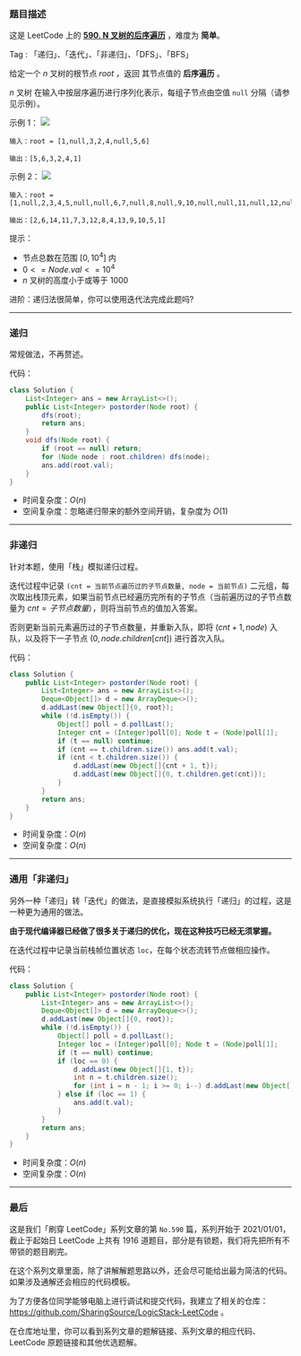 ### 题目描述

这是 LeetCode 上的 **[590. N 叉树的后序遍历](https://leetcode-cn.com/problems/n-ary-tree-postorder-traversal/solution/by-ac_oier-ul7t/)** ，难度为 **简单**。

Tag : 「递归」、「迭代」、「非递归」、「DFS」、「BFS」



给定一个 $n$ 叉树的根节点 $root$ ，返回 其节点值的 **后序遍历** 。

$n$ 叉树 在输入中按层序遍历进行序列化表示，每组子节点由空值 `null` 分隔（请参见示例）。

示例 1：
![](https://assets.leetcode.com/uploads/2018/10/12/narytreeexample.png)
```
输入：root = [1,null,3,2,4,null,5,6]

输出：[5,6,3,2,4,1]
```
示例 2：
![](https://assets.leetcode.com/uploads/2019/11/08/sample_4_964.png)
``` 
输入：root = [1,null,2,3,4,5,null,null,6,7,null,8,null,9,10,null,null,11,null,12,null,13,null,null,14]

输出：[2,6,14,11,7,3,12,8,4,13,9,10,5,1]
```

提示：
* 节点总数在范围 $[0, 10^4]$ 内
* $0 <= Node.val <= 10^4$
* $n$ 叉树的高度小于或等于 $1000$

进阶：递归法很简单，你可以使用迭代法完成此题吗?

---

### 递归

常规做法，不再赘述。

代码：
```Java
class Solution {
    List<Integer> ans = new ArrayList<>();
    public List<Integer> postorder(Node root) {
        dfs(root);
        return ans;
    }
    void dfs(Node root) {
        if (root == null) return;
        for (Node node : root.children) dfs(node);
        ans.add(root.val);
    }
}
```
* 时间复杂度：$O(n)$
* 空间复杂度：忽略递归带来的额外空间开销，复杂度为 $O(1)$

---

### 非递归

针对本题，使用「栈」模拟递归过程。

迭代过程中记录 `(cnt = 当前节点遍历过的子节点数量, node = 当前节点)` 二元组，每次取出栈顶元素，如果当前节点已经遍历完所有的子节点（当前遍历过的子节点数量为 $cnt = 子节点数量$），则将当前节点的值加入答案。

否则更新当前元素遍历过的子节点数量，并重新入队，即将 $(cnt + 1, node)$ 入队，以及将下一子节点 $(0, node.children[cnt])$ 进行首次入队。


代码：
```Java
class Solution {
    public List<Integer> postorder(Node root) {
        List<Integer> ans = new ArrayList<>();
        Deque<Object[]> d = new ArrayDeque<>();
        d.addLast(new Object[]{0, root});
        while (!d.isEmpty()) {
            Object[] poll = d.pollLast();
            Integer cnt = (Integer)poll[0]; Node t = (Node)poll[1];
            if (t == null) continue;
            if (cnt == t.children.size()) ans.add(t.val);
            if (cnt < t.children.size()) {
                d.addLast(new Object[]{cnt + 1, t});
                d.addLast(new Object[]{0, t.children.get(cnt)});      
            }
        }
        return ans;
    }
}
```
* 时间复杂度：$O(n)$
* 空间复杂度：$O(n)$

---

### 通用「非递归」

另外一种「递归」转「迭代」的做法，是直接模拟系统执行「递归」的过程，这是一种更为通用的做法。

**由于现代编译器已经做了很多关于递归的优化，现在这种技巧已经无须掌握。**

在迭代过程中记录当前栈帧位置状态 `loc`，在每个状态流转节点做相应操作。

代码：
```Java
class Solution {
    public List<Integer> postorder(Node root) {
        List<Integer> ans = new ArrayList<>();
        Deque<Object[]> d = new ArrayDeque<>();
        d.addLast(new Object[]{0, root});
        while (!d.isEmpty()) {
            Object[] poll = d.pollLast();
            Integer loc = (Integer)poll[0]; Node t = (Node)poll[1];
            if (t == null) continue;
            if (loc == 0) {
                d.addLast(new Object[]{1, t});
                int n = t.children.size();
                for (int i = n - 1; i >= 0; i--) d.addLast(new Object[]{0, t.children.get(i)});
            } else if (loc == 1) {
                ans.add(t.val);
            }
        }
        return ans;
    }
}
```
* 时间复杂度：$O(n)$
* 空间复杂度：$O(n)$

---

### 最后

这是我们「刷穿 LeetCode」系列文章的第 `No.590` 篇，系列开始于 2021/01/01，截止于起始日 LeetCode 上共有 1916 道题目，部分是有锁题，我们将先把所有不带锁的题目刷完。

在这个系列文章里面，除了讲解解题思路以外，还会尽可能给出最为简洁的代码。如果涉及通解还会相应的代码模板。

为了方便各位同学能够电脑上进行调试和提交代码，我建立了相关的仓库：https://github.com/SharingSource/LogicStack-LeetCode 。

在仓库地址里，你可以看到系列文章的题解链接、系列文章的相应代码、LeetCode 原题链接和其他优选题解。

